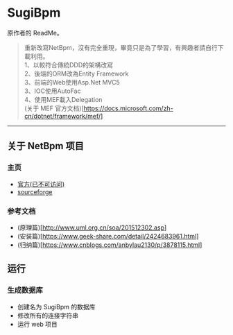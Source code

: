 # SugiBpm
原作者的 ReadMe。
> 重新改寫NetBpm，沒有完全重現，畢竟只是為了學習，有興趣者請自行下載利用。    
> 1、以較符合傳統DDD的架構改寫   
> 2、後端的ORM改為Entity Framework   
> 3、前端的Web使用Asp.Net MVC5   
> 3、IOC使用AutoFac   
> 4、使用MEF載入Delegation    
> (关于 MEF 官方文档)[https://docs.microsoft.com/zh-cn/dotnet/framework/mef/]
-----

## 关于 NetBpm 项目
### 主页
- [官方(已不可访问)](http://www.netbpm.org)
- [sourceforge](https://sourceforge.net/projects/netbpm/)

### 参考文档
- (原理篇)[http://www.uml.org.cn/soa/201512302.asp]
- (安装篇)[https://www.geek-share.com/detail/2424683961.html]
- (归纳篇)[https://www.cnblogs.com/anbylau2130/p/3878115.html]

## 运行
### 生成数据库
- 创建名为 SugiBpm 的数据库
- 修改所有的连接字符串
- 运行 web 项目



